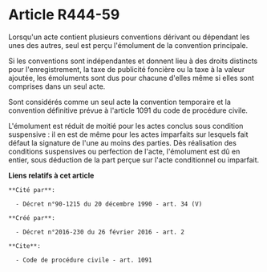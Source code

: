 # Article R444-59

Lorsqu'un acte contient plusieurs conventions dérivant ou dépendant les unes des autres, seul est perçu l'émolument de la
convention principale. 

Si les conventions sont indépendantes et donnent lieu à des droits distincts pour l'enregistrement, la taxe de publicité
foncière ou la taxe à la valeur ajoutée, les émoluments sont dus pour chacune d'elles même si elles sont comprises dans un
seul acte. 

Sont considérés comme un seul acte la convention temporaire et la convention définitive prévue à l'article 1091 du code de
procédure civile. 

L'émolument est réduit de moitié pour les actes conclus sous condition suspensive : il en est de même pour les actes
imparfaits sur lesquels fait défaut la signature de l'une au moins des parties. Dès réalisation des conditions suspensives ou
perfection de l'acte, l'émolument est dû en entier, sous déduction de la part perçue sur l'acte conditionnel ou imparfait.

**Liens relatifs à cet article**

	**Cité par**:

	  - Décret n°90-1215 du 20 décembre 1990 - art. 34 (V)

	**Créé par**:

	  - Décret n°2016-230 du 26 février 2016 - art. 2

	**Cite**:

	  - Code de procédure civile - art. 1091
